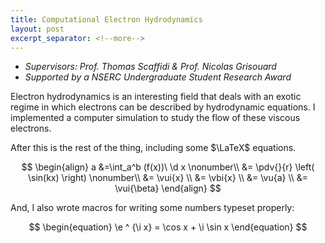 ```yaml
---
title: Computational Electron Hydrodynamics
layout: post
excerpt_separator: <!--more-->
---
```




- *Supervisors: Prof. Thomas Scaffidi & Prof. Nicolas Grisouard*
- *Supported by a NSERC Undergraduate Student Research Award*

Electron hydrodynamics is an interesting field that deals with an exotic regime in which electrons can be described by hydrodynamic equations.  I implemented a computer simulation to study the flow of these viscous electrons.

<!--more-->

After this is the rest of the thing, including some $\LaTeX$ equations.

$$
 \begin{align}
    a &=\int_a^b (f(x))\  \d x \nonumber\\
    &= \pdv{}{r} \left( \sin(kx) \right) \nonumber\\
    &= \vui{x} \\
    &= \vbi{x} \\
    &= \vu{a} \\
    &= \vui{\beta}
 \end{align}
$$

And, I also wrote macros for writing some numbers typeset properly:

$$
 \begin{equation}
 \e ^ {\i x} = \cos x + \i \sin x
 \end{equation}
$$
